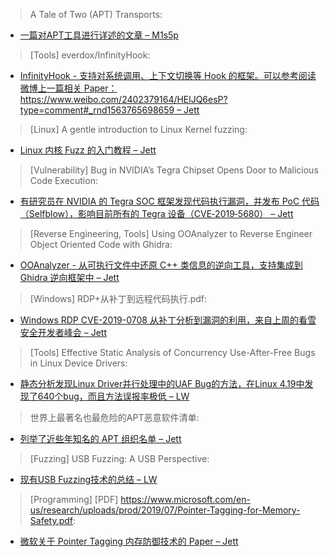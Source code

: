 > A Tale of Two (APT) Transports: 


* [一篇对APT工具进行详述的文章 – M1s5p](https://cfl.re/2M05Qks)



> [Tools] everdox/InfinityHook: 


* [InfinityHook - 支持对系统调用、上下文切换等 Hook 的框架。可以参考阅读微博上一篇相关 Paper： https://www.weibo.com/2402379164/HElJQ6esP?type=comment#_rnd1563765698659 – Jett](https://github.com/everdox/InfinityHook)



> [Linux] A gentle introduction to Linux Kernel fuzzing: 


* [Linux 内核 Fuzz 的入门教程 – Jett](https://buff.ly/2LKEIpO)



> [Vulnerability] Bug in NVIDIA’s Tegra Chipset Opens Door to Malicious Code Execution: 


* [有研究员在 NVIDIA 的 Tegra SOC 框架发现代码执行漏洞，并发布 PoC 代码（Selfblow），影响目前所有的 Tegra 设备（CVE‑2019‑5680） – Jett](https://threatpost.com/nvidias-tegra-chipset-attack/146561/)



> [Reverse Engineering, Tools] Using OOAnalyzer to Reverse Engineer Object Oriented Code with Ghidra: 


* [OOAnalyzer - 从可执行文件中还原 C++ 类信息的逆向工具，支持集成到 Ghidra 逆向框架中 – Jett](https://insights.sei.cmu.edu/sei_blog/2019/07/using-ooanalyzer-to-reverse-engineer-object-oriented-code-with-ghidra.html)



> [Windows] RDP+从补丁到远程代码执行.pdf: 


* [Windows RDP CVE-2019-0708 从补丁分析到漏洞的利用，来自上周的看雪安全开发者峰会 – Jett](https://www.dropbox.com/s/o2826tjkmo3w48i/RDP%2B%E4%BB%8E%E8%A1%A5%E4%B8%81%E5%88%B0%E8%BF%9C%E7%A8%8B%E4%BB%A3%E7%A0%81%E6%89%A7%E8%A1%8C.pdf?dl=0)



> [Tools] Effective Static Analysis of Concurrency Use-After-Free Bugs in Linux Device Drivers: 


* [静态分析发现Linux Driver并行处理中的UAF Bug的方法，在Linux 4.19中发现了640个bug，而且方法误报率极低 – LW](https://www.usenix.org/conference/atc19/presentation/bai)



> 世界上最著名也最危险的APT恶意软件清单: 

* [列举了近些年知名的 APT 组织名单 – Jett](https://www.freebuf.com/articles/network/208449.html)



> [Fuzzing] USB Fuzzing: A USB Perspective: 

* [现有USB Fuzzing技术的总结 – LW](https://davejingtian.org/2019/07/17/usb-fuzzing-a-usb-perspective/)



> [Programming] [PDF] https://www.microsoft.com/en-us/research/uploads/prod/2019/07/Pointer-Tagging-for-Memory-Safety.pdf: 


* [微软关于 Pointer Tagging 内存防御技术的 Paper – Jett](https://www.microsoft.com/en-us/research/uploads/prod/2019/07/Pointer-Tagging-for-Memory-Safety.pdf)